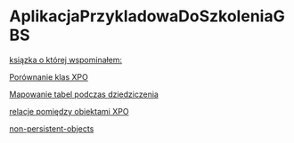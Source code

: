 # AplikacjaPrzykladowaDoSzkoleniaGBS



<a href="https://helion.pl/ksiazki/bardziej-efektywny-c-50-sposobow-ulepszenia-jezyka-c-bill-wagner,a_0d3p.htm#format/d" target="_blank">ksiązka o której wspominałem:</a>

<a href="https://docs.devexpress.com/XPO/3311/create-a-data-model/xpo-classes-comparison?p=netstandard" target="_blank">Porównanie klas XPO</a>

<a href="https://docs.devexpress.com/XPO/2125/create-a-data-model/inheritance-mapping" target="_blank">Mapowanie tabel podczas dziedziczenia</a>


<a href="https://docs.devexpress.com/XPO/2041/create-a-data-model/relationships-between-objects" target="_blank">relacje pomiędzy obiektami XPO</a>


<a href="https://docs.devexpress.com/eXpressAppFramework/116516/concepts/business-model-design/non-persistent-objects" target="_blank">non-persistent-objects</a>